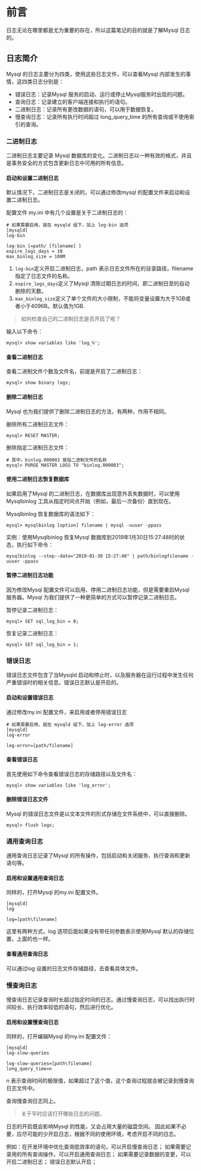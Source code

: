 # 前言
日志无论在哪里都是尤为重要的存在，所以这篇笔记的目的就是了解Mysql 日志的。

## 日志简介
Mysql 的日志主要分为四类，使用这些日志文件，可以查看Mysql 内部发生的事情，这四类日志分别是：
* 错误日志：记录Mysql 服务的启动、运行或停止Mysql服务时出现的问题。
* 查询日志：记录建立的客户端连接和执行的语句。
* 二进制日志：记录所有更改数据的语句，可以用于数据恢复。
* 慢查询日志：记录所有执行时间超过 long_query_time 的所有查询或不使用索引的查询。

### 二进制日志
二进制日志主要记录 Mysql 数据库的变化。二进制日志以一种有效的格式，并且是事务安全的方式包含更新日志中可用的所有信息。

#### 启动和设置二进制日志
默认情况下，二进制日志是关闭的，可以通过修改mysql 的配置文件来启动和设置二进制日志。

配置文件 my.ini 中有几个设置是关于二进制日志的：
```
# 如果需要启用，就在 mysqld 组下，加上 log-bin 选项
[mysqld]
log-bin

log-bin [=path/ [filename] ]
expire_logs_days = 10
max_binlog_size = 100M
```
1. `log-bin`定义开启二进制日志，path 表示日志文件所在的目录路径，filename 指定了日志文件的名称。
2. `expire_logs_days`定义了Mysql 清除过期日志的时间，即二进制日至的自动删除的天数。
3. `max_binlog_size`定义了单个文件的大小限制，不能将变量设置为大于1GB或者小于4096B。默认值为1GB.

> 如何检查自己的二进制日志是否开启了呢？

输入以下命令：
```
mysql> show variables like 'log_%';
```

#### 查看二进制日志
查看二进制文件个数及文件名，前提是开启了二进制日志：

```
mysql> show binary logs;
```

#### 删除二进制日志
Mysql 也为我们提供了删除二进制日志的方法，有两种，作用不相同。

删除所有二进制日志文件：
```
mysql> RESET MASTER;
```

删除指定二进制日志文件：
```
# 其中，binlog.000003 是指二进制文件的名称
mysql> PURGE MASTER LOGS TO "binlog.000003";
```

#### 使用二进制日志恢复数据库
如果启用了Mysql 的二进制日志，在数据库出现意外丢失数据时，可以使用 Mysqlbinlog 工具从指定时间点开始（例如，最后一次备份）直到现在。

Mysqlbinlog 恢复数据库的语法如下：
```
mysql> mysqlbinlog [option] filename | mysql -uuser -ppass
```

实例：使用Mysqlbinlog 恢复Mysql 数据库到2019年1月30日15:27:48时的状态，执行如下命令：
```
mysqlbinlog --stop--date="2019-01-30 15:27:48" | path/binlogfilename -uuser -ppass
```

#### 暂停二进制日志功能
因为修改Mysql 配置文件可以启用、停用二进制日志功能，但是需要重启Mysql 服务器。Mysql 为我们提供了一种更简单的方式可以暂停记录二进制日志。

暂停记录二进制日志：
```
mysql> SET sql_log_bin = 0;
```

恢复记录二进制日志：
```
mysql> SET sql_log_bin = 1;
```
### 错误日志
错误日志文件包含了当Mysqld 启动和停止时，以及服务器在运行过程中发生任何严重错误时的相关信息。错误日志默认是开启的。

#### 启动和设置错误日志
通过修改my.ini 配置文件，来启用或者停用错误日志

```
# 如果需要启用，就在 mysqld 组下，加上 log-error 选项
[mysqld]
log-error

log-error=[path/filename]
```

#### 查看错误日志
首先使用如下命令查看错误日志的存储路径以及文件名：
```
mysql> show variables like 'log_error';
```

#### 删除错误日志文件
Mysql 的错误日志文件是以文本文件的形式存储在文件系统中，可以直接删除。

```
mysql> flush logs;
```

### 通用查询日志
通用查询日志记录了Mysql 的所有操作，包括启动和关闭服务、执行查询和更新语句等。

#### 启用和设置通用查询日志
同样的，打开Mysql 的my.ini 配置文件。
```
[mysqld]
log

log=[path\filename]
```
这里有两种方式，log 选项后面如果没有带任何参数表示使用Mysql 默认的存储位置，上面的也一样。

#### 查看通用查询日志
可以通过log 设置的日志文件存储路径，去查看具体文件。

### 慢查询日志
慢查询日志记录查询时长超过指定时间的日志。通过慢查询日志，可以找出执行时间较长、执行效率较低的语句，然后进行优化。

#### 启用和设置慢查询日志
同样的，打开编辑Mysql 的my.ini 配置文件：
```
[mysqld]
log-slow-queries

log-slow-queries=[path\filename]
long_query_time=n
```
n 表示查询时间的极限值，如果超过了这个值，这个查询过程就会被记录到慢查询日志文件中。

查询慢查询日志同上。

> 关于平时应该打开哪些日志的问题。

日志的开启既会影响Mysql 的性能，又会占用大量的磁盘空间。
因此如果不必要，应尽可能的少开启日志，根据不同的使用环境，考虑开启不同的日志。

例如：在开发环境中优化查询低效率的语句，可以开启慢查询日志；
如果需要记录用的所有查询操作，可以开启通用查询日志；
如果需要记录数据的变更，可以开启二进制日志；
错误日志默认开启；